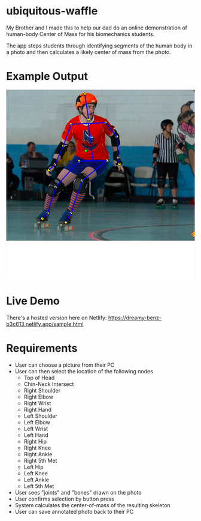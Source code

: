 # ubiquitous-waffle
My Brother and I made this to help our dad do an online demonstration of human-body Center of Mass for his biomechanics students. 

The app steps students through identifying segments of the human body in a photo and then calculates a likely center of mass from the photo. 

# Example Output

![Photo of a person roller skating, but their joints have been overlayed with yellow dots and blue skeleton lines. A Green dot shows their center of mass as calculated by the app in this repository](https://raw.githubusercontent.com/fire-wally/ubiquitous-waffle/master/center-of-mass(3).png)

# Live Demo

There's a hosted version here on Netlify: https://dreamy-benz-b3c613.netlify.app/sample.html

# Requirements

* User can choose a picture from their PC
* User can then select the location of the following nodes
  * Top of Head
  * Chin-Neck Intersect
  * Right Shoulder
  * Right Elbow
  * Right Wrist
  * Right Hand
  * Left Shoulder
  * Left Elbow
  * Left Wrist
  * Left Hand
  * Right Hip
  * Right Knee
  * Right Ankle
  * Right 5th Met
  * Left Hip
  * Left Knee
  * Left Ankle
  * Left 5th Met
* User sees "joints" and "bones" drawn on the photo
* User confirms selection by button press
* System calculates the center-of-mass of the resulting skeleton
* User can save annotated photo back to their PC
